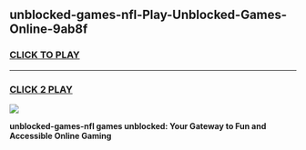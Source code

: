 
## unblocked-games-nfl-Play-Unblocked-Games-Online-9ab8f
<h3>
<a href="https://premium76.site?title=unblocked-games-nfl&ref=25A">CLICK TO PLAY</a></h3>
<hr>

<h3>
<a href="https://premium76.site?title=unblocked-games-nfl&ref=25A">CLICK 2 PLAY</a>
  
</h3>

<a href="https://premium76.site?title=unblocked-games-nfl&ref=25A"><img src="https://clearcache.store/games.png"></a>


**unblocked-games-nfl games unblocked: Your Gateway to Fun and Accessible Online Gaming**
